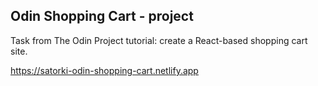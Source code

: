 ## Odin Shopping Cart - project

Task from The Odin Project tutorial: create a React-based shopping cart site.

https://satorki-odin-shopping-cart.netlify.app
